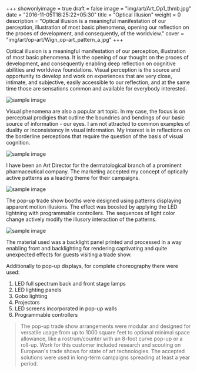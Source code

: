 +++
showonlyimage = true
draft = false
image = "img/art/Art_Op1_thmb.jpg"
date = "2016-11-05T18:25:22+05:30"
title = "Optical Illusion"
weight = 0
description = "Optical illusion is a meaningful manifestation of our perception, illustration of most basic phenomena, opening our reflection on the proces of development, and consequently, of the worldview."
cover = "img/art/op-art/Wign_op-art_pattern_a.jpg"
+++

Optical illusion is a meaningful manifestation of our perception, illustration of most basic phenomena. It is the opening of our thought on the proces of development, and consequently enabling deep reflection on cognitive abilities and worldview foundations. Visual perception is the source and opportunity to develop and work on experiences that are very close, intimate, and subjective, easily accessible to our reflection, and at the same time those are sensations common and available for everybody interested.
<!--more-->

![sample image](/img/art/op-art/Pattern_animation_1.gif)

Visual phenomena are also a popular art topic. In my case, the focus is on perceptual prodigies that outline the boundries and bendings of our basic source of information - our eyes. I am not attracted to common examples of duality or inconsistency in visual information. My interest is in reflections on the borderline perceptions that require the question of the basis of visual cognition.

![sample image](/img/art/op-art/op-art_pattern_18.jpg)

I have been an Art Director for the dermatological branch of a prominent pharmaceutical company. The marketing accepted my concept of optically active patterns as a leading theme for their campaigns.

![sample image](/img/art/op-art/op-art_pattern_17.jpg)

The pop-up trade show booths were designed using patterns displaying apparent motion illusions. The effect was boosted by applying the LED lightning with programmable controllers. The sequences of light color change actively modify the illusory interaction of the patterns.

![sample image](/img/art/op-art/op-art_pattern_16.jpg)

The material used was a backlight panel printed and processed in a way enabling front and backlighting for rendering captivating and quite unexpected effects for guests visiting a trade show.

Additionally to pop-up displays, for complete choreography there were used:

1. LED full spectrum back and front stage lamps
2. LED lighting panels
3. Gobo lighting
4. Projectors
5. LED screens incorporated in pop-up walls
6. Programmable controllers

> The pop-up trade show arrangements were modular and designed for versatile usage from up to 1000 square feet to optional minimal space allowance, like a rostrum/counter with an 8-foot curve pop-up or a roll-up. Work for this customer included research and scouting on European's trade shows for state of art technologies. The accepted solutions were used in long-term campaigns spreading at least a year period.
